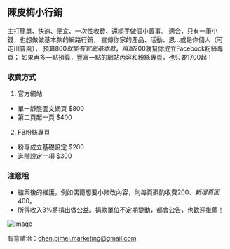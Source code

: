 ## 陳皮梅小行銷

主打簡單、快速、便宜、一次性收費、還順手做個小善事。
適合，只有一筆小錢，也想做做基本款的網路行銷，
宣傳你家的產品、活動、恩...或是你個人（可走川普風），
預算$800就能有官網基本款，再加$200就幫你成立Facebook粉絲專頁；
如果再多一點預算，豐富一點的網站內容和粉絲專頁，也只要1700起！


### 收費方式

1. 官方網站
  - 單一靜態圖文網頁 $800
  - 第二頁起一頁 $400
2. FB粉絲專頁
  - 粉專成立基礎設定 $200
  - 進階設定一項 $300


### 注意哦

* 結案後的維護，例如偶爾想要小修改內容，則每頁斟酌收費$200、新增頁面$400。
* 所得收入3%將捐出做公益。捐款單位不定期變動，都會公告，也歡迎推薦！


![Image](https://scontent-tpe1-1.cdninstagram.com/t51.2885-15/e35/16122714_1795624390687600_7522294619447492608_n.jpg?ig_cache_key=MTQzMDI3NzI5MTU3MjkyMTM4Mw%3D%3D.2)


有意請洽：chen.pimei.marketing@gmail.com
